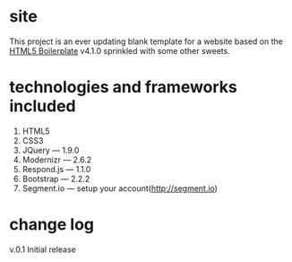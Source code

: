 site
====

This project is an ever updating blank template for a website based on the [HTML5 Boilerplate](http://html5boilerplate.com) v4.1.0 sprinkled with some other sweets.

technologies and frameworks included
====================================
1. HTML5
2. CSS3
3. JQuery            — 1.9.0
4. Modernizr         — 2.6.2
5. Respond.js        — 1.1.0
6. Bootstrap         — 2.2.2
7. Segment.io        — setup your account(http://segment.io)

change log
==========

v.0.1 
Initial release
